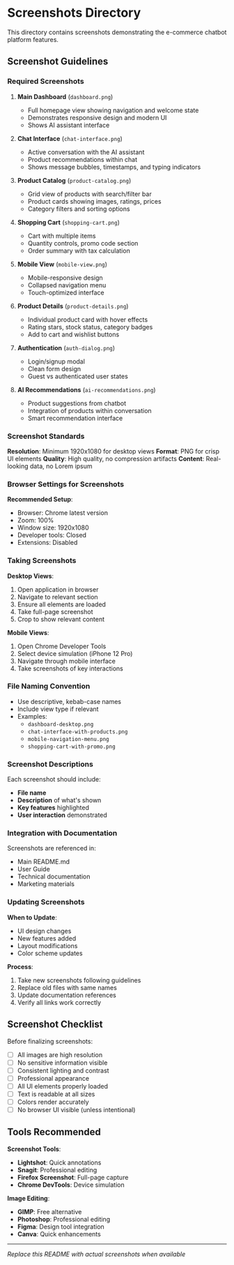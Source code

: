 
# Screenshots Directory

This directory contains screenshots demonstrating the e-commerce chatbot platform features.

## Screenshot Guidelines

### Required Screenshots

1. **Main Dashboard** (`dashboard.png`)
   - Full homepage view showing navigation and welcome state
   - Demonstrates responsive design and modern UI
   - Shows AI assistant interface

2. **Chat Interface** (`chat-interface.png`)
   - Active conversation with the AI assistant
   - Product recommendations within chat
   - Shows message bubbles, timestamps, and typing indicators

3. **Product Catalog** (`product-catalog.png`)
   - Grid view of products with search/filter bar
   - Product cards showing images, ratings, prices
   - Category filters and sorting options

4. **Shopping Cart** (`shopping-cart.png`)
   - Cart with multiple items
   - Quantity controls, promo code section
   - Order summary with tax calculation

5. **Mobile View** (`mobile-view.png`)
   - Mobile-responsive design
   - Collapsed navigation menu
   - Touch-optimized interface

6. **Product Details** (`product-details.png`)
   - Individual product card with hover effects
   - Rating stars, stock status, category badges
   - Add to cart and wishlist buttons

7. **Authentication** (`auth-dialog.png`)
   - Login/signup modal
   - Clean form design
   - Guest vs authenticated user states

8. **AI Recommendations** (`ai-recommendations.png`)
   - Product suggestions from chatbot
   - Integration of products within conversation
   - Smart recommendation interface

### Screenshot Standards

**Resolution**: Minimum 1920x1080 for desktop views
**Format**: PNG for crisp UI elements
**Quality**: High quality, no compression artifacts
**Content**: Real-looking data, no Lorem ipsum

### Browser Settings for Screenshots

**Recommended Setup**:
- Browser: Chrome latest version
- Zoom: 100%
- Window size: 1920x1080
- Developer tools: Closed
- Extensions: Disabled

### Taking Screenshots

**Desktop Views**:
1. Open application in browser
2. Navigate to relevant section
3. Ensure all elements are loaded
4. Take full-page screenshot
5. Crop to show relevant content

**Mobile Views**:
1. Open Chrome Developer Tools
2. Select device simulation (iPhone 12 Pro)
3. Navigate through mobile interface
4. Take screenshots of key interactions

### File Naming Convention

- Use descriptive, kebab-case names
- Include view type if relevant
- Examples:
  - `dashboard-desktop.png`
  - `chat-interface-with-products.png`
  - `mobile-navigation-menu.png`
  - `shopping-cart-with-promo.png`

### Screenshot Descriptions

Each screenshot should include:
- **File name**
- **Description** of what's shown
- **Key features** highlighted
- **User interaction** demonstrated

### Integration with Documentation

Screenshots are referenced in:
- Main README.md
- User Guide
- Technical documentation
- Marketing materials

### Updating Screenshots

**When to Update**:
- UI design changes
- New features added
- Layout modifications
- Color scheme updates

**Process**:
1. Take new screenshots following guidelines
2. Replace old files with same names
3. Update documentation references
4. Verify all links work correctly

## Screenshot Checklist

Before finalizing screenshots:

- [ ] All images are high resolution
- [ ] No sensitive information visible
- [ ] Consistent lighting and contrast
- [ ] Professional appearance
- [ ] All UI elements properly loaded
- [ ] Text is readable at all sizes
- [ ] Colors render accurately
- [ ] No browser UI visible (unless intentional)

## Tools Recommended

**Screenshot Tools**:
- **Lightshot**: Quick annotations
- **Snagit**: Professional editing
- **Firefox Screenshot**: Full-page capture
- **Chrome DevTools**: Device simulation

**Image Editing**:
- **GIMP**: Free alternative
- **Photoshop**: Professional editing
- **Figma**: Design tool integration
- **Canva**: Quick enhancements

---

*Replace this README with actual screenshots when available*
